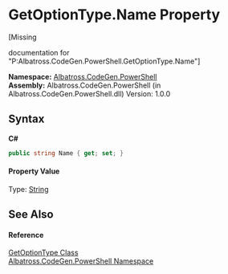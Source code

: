 # GetOptionType.Name Property 
 

\[Missing <summary> documentation for "P:Albatross.CodeGen.PowerShell.GetOptionType.Name"\]

**Namespace:**&nbsp;<a href="73820E42.md">Albatross.CodeGen.PowerShell</a><br />**Assembly:**&nbsp;Albatross.CodeGen.PowerShell (in Albatross.CodeGen.PowerShell.dll) Version: 1.0.0

## Syntax

**C#**<br />
``` C#
public string Name { get; set; }
```


#### Property Value
Type: <a href="http://msdn2.microsoft.com/en-us/library/s1wwdcbf" target="_blank">String</a>

## See Also


#### Reference
<a href="B01BF27C.md">GetOptionType Class</a><br /><a href="73820E42.md">Albatross.CodeGen.PowerShell Namespace</a><br />
